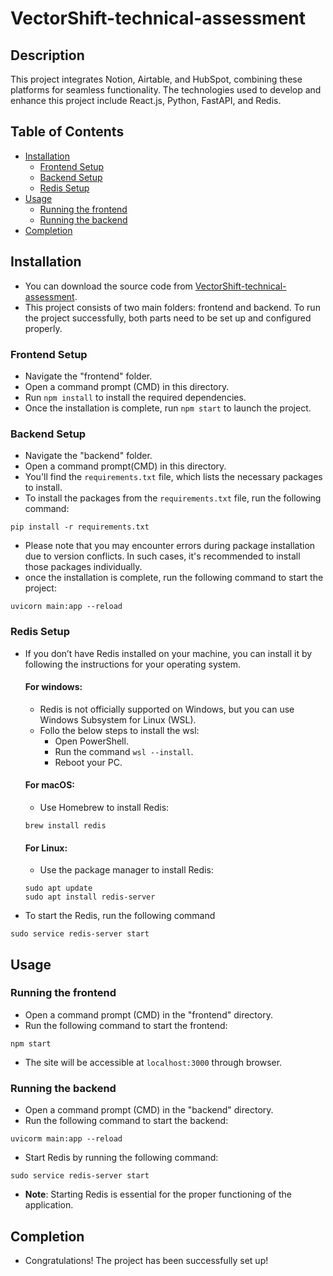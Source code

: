 # VectorShift-technical-assessment

## Description
This project integrates Notion, Airtable, and HubSpot, combining these platforms for seamless functionality. The technologies used to develop and enhance this project include React.js, Python, FastAPI, and Redis.

## Table of Contents
- [Installation](#installation)
    - [Frontend Setup](#frontend-setup)
    - [Backend Setup](#backend-setup)
    - [Redis Setup](#redis-setup)
- [Usage](#usage)
    - [Running the frontend](#running-the-frontend)
    - [Running the backend](#running-the-backend)
- [Completion](#completion)

## Installation
- You can download the source code from [VectorShift-technical-assessment](https://github.com/Jay-Vadhavana/VectorShift-technical-assessment).
- This project consists of two main folders: frontend and backend. To run the project successfully, both parts need to be set up and configured properly.

### Frontend Setup
- Navigate the "frontend" folder.
- Open a command prompt (CMD) in this directory.
- Run `npm install` to install the required dependencies.
- Once the installation is complete, run `npm start` to launch the project.

### Backend Setup
- Navigate the "backend" folder.
- Open a command prompt(CMD) in this directory.
- You'll find the `requirements.txt` file, which lists the necessary packages to install.
- To install the packages from the `requirements.txt` file, run the following command:
```
pip install -r requirements.txt
```
- Please note that you may encounter errors during package installation due to version conflicts. In such cases, it's recommended to install those packages individually.
- once the installation is complete, run the following command to start the project:
```
uvicorn main:app --reload
```

### Redis Setup
- If you don’t have Redis installed on your machine, you can install it by following the instructions for your operating system.
    #### For windows: 
    - Redis is not officially supported on Windows, but you can use Windows Subsystem for Linux (WSL).
    - Follo the below steps to install the wsl:
        - Open PowerShell.
        - Run the command `wsl --install`.
        - Reboot your PC.
    #### For macOS: 
    - Use Homebrew to install Redis:
    ```
    brew install redis
    ```
    #### For Linux: 
    - Use the package manager to install Redis:
    ```
    sudo apt update
    sudo apt install redis-server
    ```
- To start the Redis, run the following command 
```
sudo service redis-server start
```

## Usage
### Running the frontend
- Open a command prompt (CMD) in the "frontend" directory.
- Run the following command to start the frontend:
```
npm start
```
- The site will be accessible at `localhost:3000` through browser.

### Running the backend
- Open a command prompt (CMD) in the "backend" directory.
- Run the following command to start the backend:
```
uvicorm main:app --reload
```
- Start Redis by running the following command:
```
sudo service redis-server start
```
- **Note**: Starting Redis is essential for the proper functioning of the application.

## Completion
- Congratulations! The project has been successfully set up!